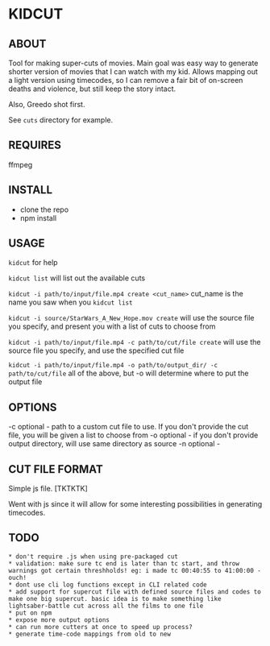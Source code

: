 # KIDCUT

## ABOUT

Tool for making super-cuts of movies. Main goal was easy way to generate shorter version of movies that I can watch with my kid. Allows mapping out a light version using timecodes, so I can remove a fair bit of on-screen deaths and violence, but still keep the story intact. 

Also, Greedo shot first.

See `cuts` directory for example.

## REQUIRES

ffmpeg

## INSTALL

* clone the repo
* npm install

## USAGE

`kidcut` for help

`kidcut list` will list out the available cuts 

`kidcut -i path/to/input/file.mp4 create <cut_name>` cut_name is the name you saw when you `kidcut list`

`kidcut -i source/StarWars_A_New_Hope.mov create` will use the source file you specify, and present you with a list of cuts to choose from

`kidcut -i path/to/input/file.mp4 -c path/to/cut/file create` will use the source file you specify, and use the specified cut file

`kidcut -i path/to/input/file.mp4 -o path/to/output_dir/ -c path/to/cut/file` all of the above, but -o will determine where to put the output file

## OPTIONS

-c optional - path to a custom cut file to use. If you don't provide the cut file, you will be given a list to choose from
-o optional - if you don't provide output directory, will use same directory as source
-n optional - 

## CUT FILE FORMAT

Simple js file. [TKTKTK]

Went with js since it will allow for some interesting possibilities in generating timecodes.

## TODO
    * don't require .js when using pre-packaged cut
    * validation: make sure tc end is later than tc start, and throw warnings got certain threshholds! eg: i made tc 00:40:55 to 41:00:00 - ouch!
    * dont use cli log functions except in CLI related code
    * add support for supercut file with defined source files and codes to make one big supercut. basic idea is to make something like lightsaber-battle cut across all the films to one file 
    * put on npm
    * expose more output options
    * can run more cutters at once to speed up process?
    * generate time-code mappings from old to new

    